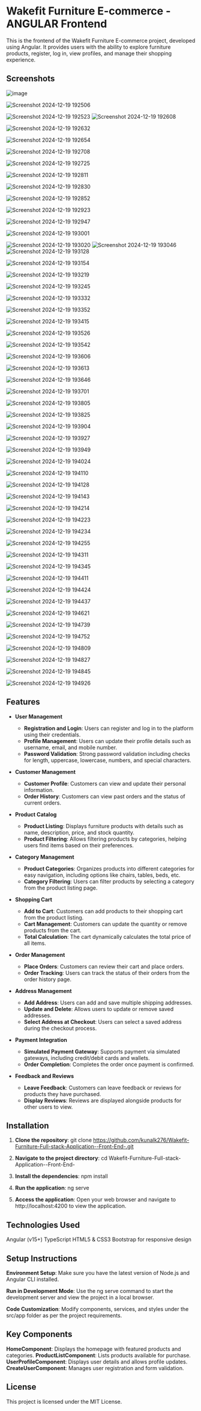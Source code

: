 # Wakefit Furniture E-commerce -ANGULAR Frontend

This is the frontend of the Wakefit Furniture E-commerce project, developed using Angular. It provides users with the ability to explore furniture products, register, log in, view profiles, and manage their shopping experience.

## Screenshots
![image](https://github.com/user-attachments/assets/a1af6d8d-c1b8-41b2-9007-40e1c53edf7f)

![Screenshot 2024-12-19 192506](https://github.com/user-attachments/assets/db5bdc35-d944-43bc-a2c9-4eafa4a5c037)

![Screenshot 2024-12-19 192523](https://github.com/user-attachments/assets/1146e82b-94ff-4d49-8b00-3b662eb2e1db)
![Screenshot 2024-12-19 192608](https://github.com/user-attachments/assets/3ca0f44e-a4a7-41b0-b848-ce18b11a839a)


![Screenshot 2024-12-19 192632](https://github.com/user-attachments/assets/162fbd50-f630-44e4-a2ca-43d9345fb78f)

![Screenshot 2024-12-19 192654](https://github.com/user-attachments/assets/42dc9142-4f34-4128-8a29-3904f760d444)



![Screenshot 2024-12-19 192708](https://github.com/user-attachments/assets/8f7bfed8-9e44-4a24-a1f0-116e202bfb88)


![Screenshot 2024-12-19 192725](https://github.com/user-attachments/assets/bbe53158-2b33-4cea-bf86-e6be4a8c6afd)

![Screenshot 2024-12-19 192811](https://github.com/user-attachments/assets/e4313166-ec4c-4c9e-8d6b-7339a3e7cc49)

![Screenshot 2024-12-19 192830](https://github.com/user-attachments/assets/fef48ef1-beba-4265-bde1-53bd65667f8b)

![Screenshot 2024-12-19 192852](https://github.com/user-attachments/assets/83ea418f-a022-4d36-b625-406b09553656)

![Screenshot 2024-12-19 192923](https://github.com/user-attachments/assets/59c12ead-27c8-436f-bb10-2bc1eca297d8)

![Screenshot 2024-12-19 192947](https://github.com/user-attachments/assets/42c4cc06-c296-415b-b4ca-0b2eb487f6e4)

![Screenshot 2024-12-19 193001](https://github.com/user-attachments/assets/e37db1a5-352a-4792-8ec0-ae0f2b6cd7f7)

![Screenshot 2024-12-19 193020](https://github.com/user-attachments/assets/21fc79c6-f4f6-4db3-b69e-129d6b1c1ff8)
![Screenshot 2024-12-19 193046](https://github.com/user-attachments/assets/118bcf89-b81c-494b-8618-4125b94033a6)
![Screenshot 2024-12-19 193128](https://github.com/user-attachments/assets/290a4ecb-75aa-4dac-af25-c0eed466cdd6)

![Screenshot 2024-12-19 193154](https://github.com/user-attachments/assets/6cf2f8c0-ff4f-4204-a58d-0795bcc2b5a0)

![Screenshot 2024-12-19 193219](https://github.com/user-attachments/assets/04c25293-516b-4eb9-84a7-8e3ddf633405)


![Screenshot 2024-12-19 193245](https://github.com/user-attachments/assets/7069b921-e0ed-43a1-8b8c-e77ab7405817)

![Screenshot 2024-12-19 193332](https://github.com/user-attachments/assets/2bd0ed62-c45c-4307-a11a-bdd9d83f3d48)

![Screenshot 2024-12-19 193352](https://github.com/user-attachments/assets/7b52f7af-0963-4969-aee4-e8110c0105a7)


![Screenshot 2024-12-19 193415](https://github.com/user-attachments/assets/3b4078bd-d15d-41a5-a5de-49ce15feb787)


![Screenshot 2024-12-19 193526](https://github.com/user-attachments/assets/faaf4284-b0e3-43bc-941d-34f44ae50d71)


![Screenshot 2024-12-19 193542](https://github.com/user-attachments/assets/7f18cd6d-cc2c-4bef-a873-b40723ffdbd6)

![Screenshot 2024-12-19 193606](https://github.com/user-attachments/assets/7ee0bae9-84e1-477a-964c-ea3ddb73679a)


![Screenshot 2024-12-19 193613](https://github.com/user-attachments/assets/59afdd04-3d62-4a48-ae8f-fc92f4ee0b38)


![Screenshot 2024-12-19 193646](https://github.com/user-attachments/assets/9aa0fb7e-9f57-4afd-bf31-842f58d1f618)

![Screenshot 2024-12-19 193701](https://github.com/user-attachments/assets/f2c07265-e8c3-40a0-9e0e-bddd5ed659b7)

![Screenshot 2024-12-19 193805](https://github.com/user-attachments/assets/00a69083-2d7e-4565-954d-60ed6a158714)

![Screenshot 2024-12-19 193825](https://github.com/user-attachments/assets/70c71485-bfd5-43ac-ad99-c04c1e1d2615)


![Screenshot 2024-12-19 193904](https://github.com/user-attachments/assets/c9062f96-0afd-407a-a719-8fcb21f5253d)



![Screenshot 2024-12-19 193927](https://github.com/user-attachments/assets/b67ed93f-a918-4f56-bfe6-5637db7f6b95)


![Screenshot 2024-12-19 193949](https://github.com/user-attachments/assets/baa23d8f-aba8-4326-a961-5f4801642101)


![Screenshot 2024-12-19 194024](https://github.com/user-attachments/assets/85ab4177-c08a-41d6-a7d9-d7f3c70f97a8)


![Screenshot 2024-12-19 194110](https://github.com/user-attachments/assets/aa9af508-b3a3-4e9e-9766-e047076e167a)

![Screenshot 2024-12-19 194128](https://github.com/user-attachments/assets/3c056479-5243-4916-81d3-6bbcbd4dedeb)

![Screenshot 2024-12-19 194143](https://github.com/user-attachments/assets/ad9acad1-5b56-4c6b-beba-61eb6b885a3b)

![Screenshot 2024-12-19 194214](https://github.com/user-attachments/assets/a6ed1f2e-865f-4b23-923d-8b47a027742c)

![Screenshot 2024-12-19 194223](https://github.com/user-attachments/assets/c3ecd8a9-3db1-4b3e-a786-5044d17b977b)

![Screenshot 2024-12-19 194234](https://github.com/user-attachments/assets/efad4275-3780-480c-acdb-746ece79dbdd)

![Screenshot 2024-12-19 194255](https://github.com/user-attachments/assets/b1591c8f-77ce-4a89-8016-92d40af2540b)

![Screenshot 2024-12-19 194311](https://github.com/user-attachments/assets/535b91ac-8110-42da-81b8-b830edefe111)

![Screenshot 2024-12-19 194345](https://github.com/user-attachments/assets/4a7f1dba-7566-46e2-be8d-aeac8b7f03f7)

![Screenshot 2024-12-19 194411](https://github.com/user-attachments/assets/db55a9b6-1b6e-4cbf-b94f-7cc47bfec2b0)

![Screenshot 2024-12-19 194424](https://github.com/user-attachments/assets/e7624394-19b6-4ba2-a90d-eff81c1ffd4e)

![Screenshot 2024-12-19 194437](https://github.com/user-attachments/assets/7515f182-af9c-4418-8d62-cf2236afaec3)


![Screenshot 2024-12-19 194621](https://github.com/user-attachments/assets/05b3e0c6-e768-4ab0-984c-57b9e45ab547)


![Screenshot 2024-12-19 194739](https://github.com/user-attachments/assets/a038d6b1-28a8-47da-8a4a-f3b5207a3ee3)

![Screenshot 2024-12-19 194752](https://github.com/user-attachments/assets/0b4de4fa-8b25-471e-8990-ab16cd26a64f)


![Screenshot 2024-12-19 194809](https://github.com/user-attachments/assets/17829414-a5a7-485e-8508-f5c5ed734660)


![Screenshot 2024-12-19 194827](https://github.com/user-attachments/assets/62b6c89a-4de3-4d7a-92b3-550a9a7695dd)



![Screenshot 2024-12-19 194845](https://github.com/user-attachments/assets/608f6cb5-6380-4a50-b7c8-89e224db1852)


![Screenshot 2024-12-19 194926](https://github.com/user-attachments/assets/bca386c5-1d74-4cd0-9623-5bdb2705cf22)

## Features

- **User Management**
  - **Registration and Login**: Users can register and log in to the platform using their credentials.
  - **Profile Management**: Users can update their profile details such as username, email, and mobile number.
  - **Password Validation**: Strong password validation including checks for length, uppercase, lowercase, numbers, and special characters.

- **Customer Management**
  - **Customer Profile**: Customers can view and update their personal information.
  - **Order History**: Customers can view past orders and the status of current orders.

- **Product Catalog**
  - **Product Listing**: Displays furniture products with details such as name, description, price, and stock quantity.
  - **Product Filtering**: Allows filtering products by categories, helping users find items based on their preferences.

- **Category Management**
  - **Product Categories**: Organizes products into different categories for easy navigation, including options like chairs, tables, beds, etc.
  - **Category Filtering**: Users can filter products by selecting a category from the product listing page.

- **Shopping Cart**
  - **Add to Cart**: Customers can add products to their shopping cart from the product listing.
  - **Cart Management**: Customers can update the quantity or remove products from the cart.
  - **Total Calculation**: The cart dynamically calculates the total price of all items.

- **Order Management**
  - **Place Orders**: Customers can review their cart and place orders.
  - **Order Tracking**: Users can track the status of their orders from the order history page.

- **Address Management**
  - **Add Address**: Users can add and save multiple shipping addresses.
  - **Update and Delete**: Allows users to update or remove saved addresses.
  - **Select Address at Checkout**: Users can select a saved address during the checkout process.

- **Payment Integration**
  - **Simulated Payment Gateway**: Supports payment via simulated gateways, including credit/debit cards and wallets.
  - **Order Completion**: Completes the order once payment is confirmed.

- **Feedback and Reviews**
  - **Leave Feedback**: Customers can leave feedback or reviews for products they have purchased.
  - **Display Reviews**: Reviews are displayed alongside products for other users to view.


## Installation

1. **Clone the repository**:
   git clone https://github.com/kunalk276/Wakefit-Furniture-Full-stack-Application--Front-End-.git

2. **Navigate to the project directory**:
cd Wakefit-Furniture-Full-stack-Application--Front-End-

3. **Install the dependencies**:
npm install

4. **Run the application**:
ng serve

5. **Access the application**:
Open your web browser and navigate to http://localhost:4200 to view the application.

## Technologies Used

Angular (v15+)
TypeScript
HTML5 & CSS3
Bootstrap for responsive design

## Setup Instructions
**Environment Setup**: Make sure you have the latest version of Node.js and Angular CLI installed.

**Run in Development Mode**: Use the ng serve command to start the development server and view the project in a local browser.

**Code Customization**: Modify components, services, and styles under the src/app folder as per the project requirements.

## Key Components

**HomeComponent**: Displays the homepage with featured products and categories.
**ProductListComponent**: Lists products available for purchase.
**UserProfileComponent**: Displays user details and allows profile updates.
**CreateUserComponent**: Manages user registration and form validation.

## License
This project is licensed under the MIT License.
